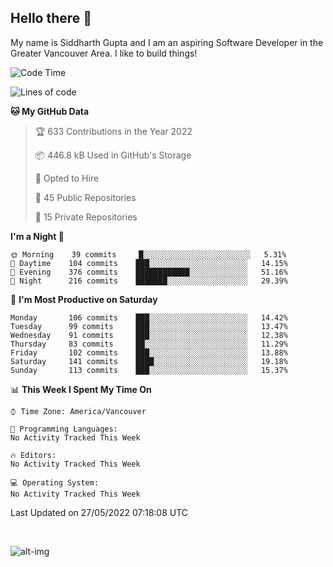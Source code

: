 ## Hello there :wave:

My name is Siddharth Gupta and I am an aspiring Software Developer in the Greater Vancouver Area. I like to build things!

<!-- ![gif](https://github.com/siddg97/siddg97/blob/master/dino.gif) -->

<!--START_SECTION:waka-->
![Code Time](http://img.shields.io/badge/Code%20Time-0%20secs-blue)

![Lines of code](https://img.shields.io/badge/From%20Hello%20World%20I%27ve%20Written-5%20Million%20lines%20of%20code-blue)

**🐱 My GitHub Data** 

> 🏆 633 Contributions in the Year 2022
 > 
> 📦 446.8 kB Used in GitHub's Storage 
 > 
> 💼 Opted to Hire
 > 
> 📜 45 Public Repositories 
 > 
> 🔑 15 Private Repositories  
 > 
**I'm a Night 🦉** 

```text
🌞 Morning    39 commits     █░░░░░░░░░░░░░░░░░░░░░░░░   5.31% 
🌆 Daytime    104 commits    ███░░░░░░░░░░░░░░░░░░░░░░   14.15% 
🌃 Evening    376 commits    ████████████░░░░░░░░░░░░░   51.16% 
🌙 Night      216 commits    ███████░░░░░░░░░░░░░░░░░░   29.39%

```
📅 **I'm Most Productive on Saturday** 

```text
Monday       106 commits    ███░░░░░░░░░░░░░░░░░░░░░░   14.42% 
Tuesday      99 commits     ███░░░░░░░░░░░░░░░░░░░░░░   13.47% 
Wednesday    91 commits     ███░░░░░░░░░░░░░░░░░░░░░░   12.38% 
Thursday     83 commits     ██░░░░░░░░░░░░░░░░░░░░░░░   11.29% 
Friday       102 commits    ███░░░░░░░░░░░░░░░░░░░░░░   13.88% 
Saturday     141 commits    ████░░░░░░░░░░░░░░░░░░░░░   19.18% 
Sunday       113 commits    ███░░░░░░░░░░░░░░░░░░░░░░   15.37%

```


📊 **This Week I Spent My Time On** 

```text
⌚︎ Time Zone: America/Vancouver

💬 Programming Languages: 
No Activity Tracked This Week

🔥 Editors: 
No Activity Tracked This Week

💻 Operating System: 
No Activity Tracked This Week

```


 Last Updated on 27/05/2022 07:18:08 UTC
<!--END_SECTION:waka-->

<br>

![alt-img](https://github-readme-stats.vercel.app/api?username=siddg97&count_private=true&theme=nightowl&show_icons=true)

